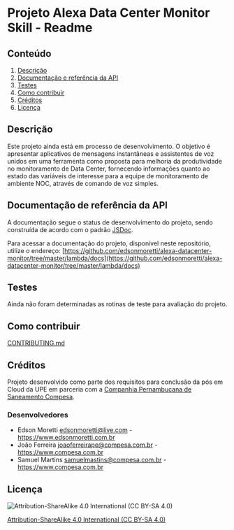 # Projeto Alexa Data Center Monitor Skill - Readme


## Conteúdo

1. [Descrição](#descrição)
1. [Documentação e referência da API](#documentação-e-referência-da-api)
1. [Testes](#testes)
1. [Como contribuir](#como-contribuir)
1. [Créditos](#créditos)
1. [Licença](#licença)

## Descrição

Este projeto ainda está em processo de desenvolvimento. O objetivo é apresentar aplicativos de mensagens instantâneas e assistentes de voz unidos em uma ferramenta como proposta para melhoria da produtividade no monitoramento de Data Center, fornecendo informações quanto ao estado das variáveis de interesse para a equipe de monitoramento de ambiente NOC, através de comando de voz simples.

## Documentação de referência da API

A documentação segue o status de desenvolvimento do projeto, sendo construída de acordo com o padrão  [JSDoc](http://usejsdoc.org/).

Para acessar a documentação do projeto, disponível neste repositório, utilize o endereço: [https://github.com/edsonmoretti/alexa-datacenter-monitor/tree/master/lambda/docs](https://github.com/edsonmoretti/alexa-datacenter-monitor/tree/master/lambda/docs)

## Testes

Ainda não foram determinadas as rotinas de teste para avaliação do projeto.

## Como contribuir

[CONTRIBUTING.md]()

## Créditos

Projeto desenvolvido como parte dos requisitos para conclusão da pós em Cloud da UPE em parceria com a [Companhia Pernambucana de Saneamento Compesa](https://www.compesa.com.br).
### Desenvolvedores

- Edson Moretti <edsonmoretti@live.com> - <https://www.edsonmoretti.com.br>
- João Ferreira <joaoferreirape@compesa.com.br> - <https://www.compesa.com.br>
- Samuel Martins <samuelmastins@compesa.com.br> - <https://www.compesa.com.br>

## Licença

![Attribution-ShareAlike 4.0 International (CC BY-SA 4.0)](https://i.creativecommons.org/l/by-sa/4.0/88x31.png)

[Attribution-ShareAlike 4.0 International (CC BY-SA 4.0)](https://github.com/edsonmoretti/alexa-datacenter-monitor/blob/master/LICENSE)
